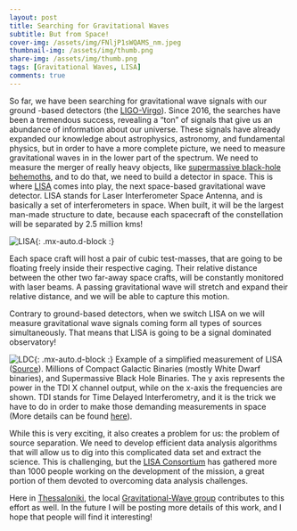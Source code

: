 ```yaml
---
layout: post
title: Searching for Gravitational Waves
subtitle: But from Space!
cover-img: /assets/img/FNljP1sWQAMS_nm.jpeg
thumbnail-img: /assets/img/thumb.png
share-img: /assets/img/thumb.png
tags: [Gravitational Waves, LISA]
comments: true
---
```


So far, we have been searching for gravitational wave signals with our ground -based detectors (the [LIGO-Virgo](https://www.ligo.org/)). Since 2016, the searches have been a tremendous success, revealing a “ton” of signals that give us an abundance of information about our universe. These signals have already expanded our knowledge about astrophysics, astronomy, and fundamental physics, but in order to have a more complete picture, we need to measure gravitational waves in in the lower part of the spectrum. We need to measure the merger of really heavy objects, like [supermassive black-hole behemoths](https://en.wikipedia.org/wiki/Supermassive_black_hole), and to do that, we need to build a detector in space. This is where [LISA](https://www.elisascience.org/) comes into play, the next space-based gravitational wave detector. LISA stands for Laser Interferometer Space Antenna, and is basically a set of interferometers in space. When built, it will be the largest man-made structure to date, because each spacecraft of the constellation will be separated by 2.5 million kms!

![LISA](https://karnesis.files.wordpress.com/2020/12/lisa.jpg?w=500){: .mx-auto.d-block :}

Each space craft will host a pair of cubic test-masses, that are going to be floating freely inside their respective caging. Their relative distance between the other two far-away space crafts, will be constantly monitored with laser beams. A passing gravitational wave will stretch and expand their relative distance, and we will be able to capture this motion.

Contrary to ground-based detectors, when we switch LISA on we will measure gravitational wave signals coming form all types of sources simultaneously. That means that LISA is going to be a signal dominated observatory!

![LDC](https://karnesis.files.wordpress.com/2020/12/sangria_fd.png?w=600){: .mx-auto.d-block :}
Example of a simplified measurement of LISA ([Source](https://lisa-ldc.lal.in2p3.fr/challenge2)). Millions of Compact Galactic Binaries (mostly White Dwarf binaries), and Supermassive Black Hole Binaries. The y axis represents the power in the TDI X channel output, while on the x-axis the frequencies are shown. TDI stands for Time Delayed Interferometry, and it is the trick we have to do in order to make those demanding measurements in space (More details can be found [here](https://arxiv.org/abs/gr-qc/0409034)).

While this is very exciting, it also creates a problem for us: the problem of source separation. We need to develop efficient data analysis algorithms that will allow us to dig into this complicated data set and extract the science. This is challenging, but the [LISA Consortium](https://www.elisascience.org/articles/lisa-consortium) has gathered more than 1000 people working on the development of the mission, a great portion of them devoted to overcoming data analysis challenges.

Here in [Thessaloniki](https://en.wikipedia.org/wiki/Thessaloniki), the local [Gravitational-Wave group](https://niksterg.github.io/gw-group/) contributes to this effort as well. In the future I will be posting more details of this work, and I hope that people will find it interesting!




